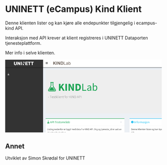 # UNINETT (eCampus) Kind Klient

Denne klienten lister og kan kjøre alle endepunkter tilgjengelig i ecampus-kind API.

Interaksjon med API krever at klient registreres i UNINETT Dataporten tjenesteplattform.

Mer info i selve klienten.

![Preview](/app/img/UNINETT_eCampus_KIND_Testklient.png)

## Annet ##

Utviklet av Simon Skrødal for UNINETT